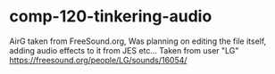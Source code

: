 # comp-120-tinkering-audio

AirG taken from FreeSound.org, Was planning on editing the file itself, adding audio effects to it from JES etc...
Taken from user "LG" https://freesound.org/people/LG/sounds/16054/
